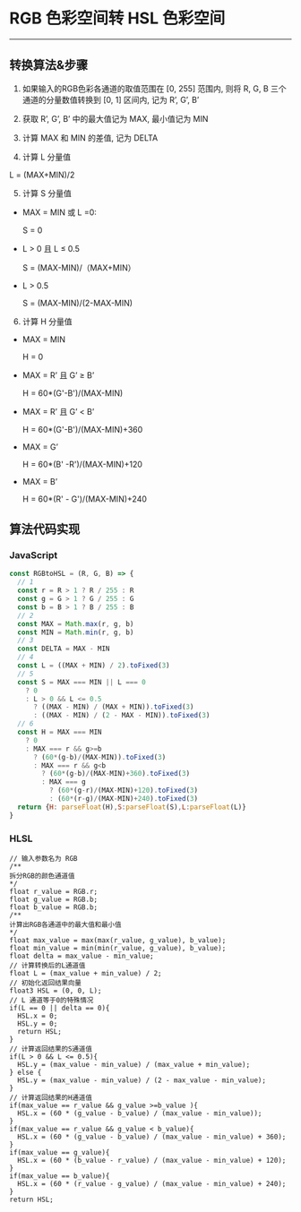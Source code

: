 # RGB 色彩空间转 HSL 色彩空间

---

## 转换算法&步骤

1. 如果输入的RGB色彩各通道的取值范围在 [0, 255] 范围内, 则将 R, G, B 三个通道的分量数值转换到 [0, 1] 区间内, 记为 R’, G’, B’

2. 获取 R’, G’, B’ 中的最大值记为 MAX, 最小值记为 MIN

3. 计算 MAX 和 MIN 的差值, 记为 DELTA

4. 计算 L 分量值
  
  L = (MAX+MIN)/2
  
5. 计算 S 分量值

  - MAX = MIN 或 L =0:
    
    S = 0
    
  - L > 0 且 L ≤ 0.5
    
    S = (MAX-MIN)/（MAX+MIN）
    
  - L > 0.5
    
    S = (MAX-MIN)/(2-MAX-MIN)
    
6. 计算 H 分量值

  - MAX = MIN
    
    H = 0
    
  - MAX = R’ 且 G’ ≥ B’
    
    H = 60*(G'-B')/(MAX-MIN)
    
  - MAX = R’ 且 G’ < B’
    
    H = 60*(G'-B')/(MAX-MIN)+360
    
  - MAX = G’
    
    H = 60*(B' -R')/(MAX-MIN)+120
    
  - MAX = B’
    
    H = 60*(R' - G')/(MAX-MIN)+240

## 算法代码实现

### JavaScript

```js
const RGBtoHSL = (R, G, B) => {
  // 1
  const r = R > 1 ? R / 255 : R
  const g = G > 1 ? G / 255 : G
  const b = B > 1 ? B / 255 : B
  // 2
  const MAX = Math.max(r, g, b)
  const MIN = Math.min(r, g, b)
  // 3
  const DELTA = MAX - MIN
  // 4
  const L = ((MAX + MIN) / 2).toFixed(3)
  // 5
  const S = MAX === MIN || L === 0
    ? 0
    : L > 0 && L <= 0.5
      ? ((MAX - MIN) / (MAX + MIN)).toFixed(3)
      : ((MAX - MIN) / (2 - MAX - MIN)).toFixed(3)
  // 6
  const H = MAX === MIN
    ? 0
    : MAX === r && g>=b
      ? (60*(g-b)/(MAX-MIN)).toFixed(3)
      : MAX === r && g<b
        ? (60*(g-b)/(MAX-MIN)+360).toFixed(3)
        : MAX === g
          ? (60*(g-r)/(MAX-MIN)+120).toFixed(3)
          : (60*(r-g)/(MAX-MIN)+240).toFixed(3)
  return {H: parseFloat(H),S:parseFloat(S),L:parseFloat(L)}
}
```

### HLSL

```hlsl
// 输入参数名为 RGB
/**
拆分RGB的颜色通道值
*/
float r_value = RGB.r;
float g_value = RGB.b;
float b_value = RGB.b;
/**
计算出RGB各通道中的最大值和最小值
*/
float max_value = max(max(r_value, g_value), b_value);
float min_value = min(min(r_value, g_value), b_value);
float delta = max_value - min_value;
// 计算转换后的L通道值
float L = (max_value + min_value) / 2;
// 初始化返回结果向量
float3 HSL = (0, 0, L);
// L 通道等于0的特殊情况
if(L == 0 || delta == 0){
  HSL.x = 0;
  HSL.y = 0;
  return HSL;
}
// 计算返回结果的S通道值
if(L > 0 && L <= 0.5){
  HSL.y = (max_value - min_value) / (max_value + min_value);
} else {
  HSL.y = (max_value - min_value) / (2 - max_value - min_value);
}
// 计算返回结果的H通道值
if(max_value == r_value && g_value >=b_value ){
  HSL.x = (60 * (g_value - b_value) / (max_value - min_value));
}
if(max_value == r_value && g_value < b_value){
  HSL.x = (60 * (g_value - b_value) / (max_value - min_value) + 360);
}
if(max_value == g_value){
  HSL.x = (60 * (b_value - r_value) / (max_value - min_value) + 120);
}
if(max_value == b_value){
  HSL.x = (60 * (r_value - g_value) / (max_value - min_value) + 240);
}
return HSL;
```